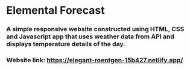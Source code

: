 # Elemental Forecast
### A simple responsive website constructed using HTML, CSS and Javascript app that uses weather data from API and displays temperature details of the day. </br>
### Website link: https://elegant-roentgen-15b427.netlify.app/







